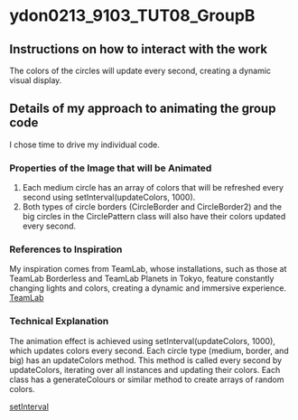 # ydon0213_9103_TUT08_GroupB


## Instructions on how to interact with the work

The colors of the circles will update every second, creating a dynamic visual display.


## Details of my approach to animating the group code

I chose time to drive my individual code.

### Properties of the Image that will be Animated

1. Each medium circle has an array of colors that will be refreshed every second using setInterval(updateColors, 1000).
2.  Both types of circle borders (CircleBorder and CircleBorder2) and the big circles in the CirclePattern class will also have their colors updated every second.

### References to Inspiration

My inspiration comes from TeamLab, whose installations, such as those at TeamLab Borderless and TeamLab Planets in Tokyo, feature constantly changing lights and colors, creating a dynamic and immersive experience. 
[TeamLab](https://www.teamlab.art/)

### Technical Explanation

The animation effect is achieved using setInterval(updateColors, 1000), which updates colors every second. Each circle type (medium, border, and big) has an updateColors method. This method is called every second by updateColors, iterating over all instances and updating their colors. Each class has a generateColours or similar method to create arrays of random colors.

[setInterval](https://developer.mozilla.org/en-US/docs/Web/API/setInterval)